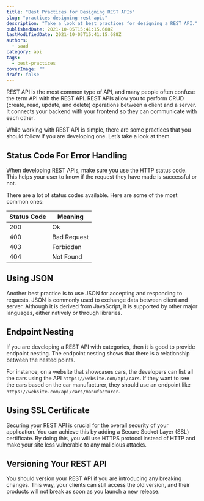```yaml
---
title: "Best Practices for Designing REST APIs"
slug: "practices-designing-rest-apis"
description: "Take a look at best practices for designing a REST API."
publishedDate: 2021-10-05T15:41:15.688Z
lastModifiedDate: 2021-10-05T15:41:15.688Z
authors:
  - saad
category: api
tags:
  - best-practices
coverImage: ""
draft: false
---
```


<Lead>
REST API is the most common type of API, and many people often confuse the term API with the REST API. REST APIs allow you to perform CRUD (create, read, update, and delete) operations between a client and a server. It connects your backend with your frontend so they can communicate with each other.
</Lead>

While working with REST API is simple, there are some practices that you should follow if you are developing one. Let’s take a look at them.

## Status Code For Error Handling

When developing REST APIs, make sure you use the HTTP status code. This helps your user to know if the request they have made is successful or not.

There are a lot of status codes available. Here are some of the most common ones:

| Status Code | Meaning     |
| ----------- | ----------- |
| 200         | Ok          |
| 400         | Bad Request |
| 403         | Forbidden   |
| 404         | Not Found   |

## Using JSON

Another best practice is to use JSON for accepting and responding to requests. JSON is commonly used to exchange data between client and server. Although it is derived from JavaScript, it is supported by other major languages, either natively or through libraries.

## Endpoint Nesting

If you are developing a REST API with categories, then it is good to provide endpoint nesting. The endpoint nesting shows that there is a relationship between the nested points.

For instance, on a website that showcases cars, the developers can list all the cars using the API `https://website.com/api/cars`. If they want to see the cars based on the car manufacturer, they should use an endpoint like `https://website.com/api/cars/manufacturer`.

## Using SSL Certificate

Securing your REST API is crucial for the overall security of your application. You can achieve this by adding a Secure Socket Layer (SSL) certificate. By doing this, you will use HTTPS protocol instead of HTTP and make your site less vulnerable to any malicious attacks.

## Versioning Your REST API

You should version your REST API if you are introducing any breaking changes. This way, your clients can still access the old version, and their products will not break as soon as you launch a new release.

